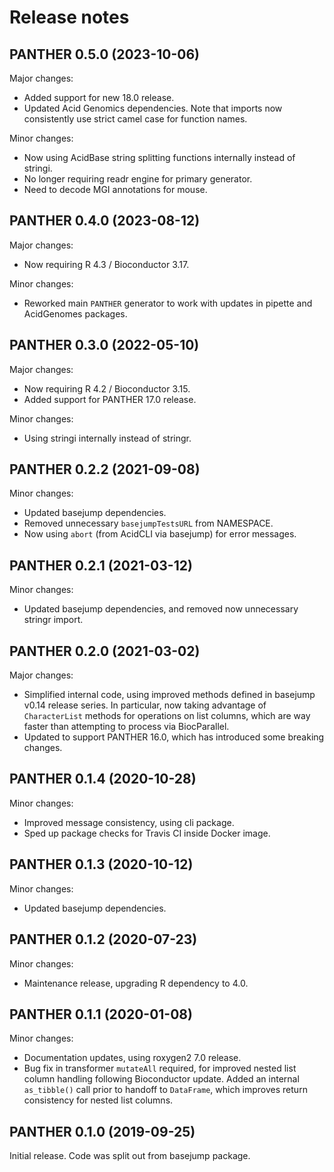 # Release notes

## PANTHER 0.5.0 (2023-10-06)

Major changes:

- Added support for new 18.0 release.
- Updated Acid Genomics dependencies. Note that imports now consistently use
  strict camel case for function names.

Minor changes:

- Now using AcidBase string splitting functions internally instead of stringi.
- No longer requiring readr engine for primary generator.
- Need to decode MGI annotations for mouse.

## PANTHER 0.4.0 (2023-08-12)

Major changes:

- Now requiring R 4.3 / Bioconductor 3.17.

Minor changes:

- Reworked main `PANTHER` generator to work with updates in pipette and
  AcidGenomes packages.

## PANTHER 0.3.0 (2022-05-10)

Major changes:

- Now requiring R 4.2 / Bioconductor 3.15.
- Added support for PANTHER 17.0 release.

Minor changes:

- Using stringi internally instead of stringr.

## PANTHER 0.2.2 (2021-09-08)

Minor changes:

- Updated basejump dependencies.
- Removed unnecessary `basejumpTestsURL` from NAMESPACE.
- Now using `abort` (from AcidCLI via basejump) for error messages.

## PANTHER 0.2.1 (2021-03-12)

Minor changes:

- Updated basejump dependencies, and removed now unnecessary stringr import.

## PANTHER 0.2.0 (2021-03-02)

Major changes:

- Simplified internal code, using improved methods defined in basejump v0.14
  release series. In particular, now taking advantage of `CharacterList`
  methods for operations on list columns, which are way faster than attempting
  to process via BiocParallel.
- Updated to support PANTHER 16.0, which has introduced some breaking changes.

## PANTHER 0.1.4 (2020-10-28)

Minor changes:

- Improved message consistency, using cli package.
- Sped up package checks for Travis CI inside Docker image.

## PANTHER 0.1.3 (2020-10-12)

Minor changes:

- Updated basejump dependencies.

## PANTHER 0.1.2 (2020-07-23)

Minor changes:

- Maintenance release, upgrading R dependency to 4.0.

## PANTHER 0.1.1 (2020-01-08)

Minor changes:

- Documentation updates, using roxygen2 7.0 release.
- Bug fix in transformer `mutateAll` required, for improved nested list column
  handling following Bioconductor update. Added an internal `as_tibble()` call
  prior to handoff to `DataFrame`, which improves return consistency for nested
  list columns.

## PANTHER 0.1.0 (2019-09-25)

Initial release. Code was split out from basejump package.
